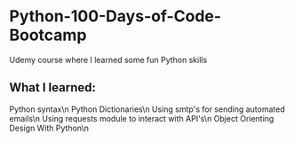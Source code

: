 # Python-100-Days-of-Code-Bootcamp
Udemy course where I learned some fun Python skills 

## What I learned:
Python syntax\n
Python Dictionaries\n
Using smtp's for sending automated emails\n
Using requests module to interact with API's\n
Object Orienting Design With Python\n

